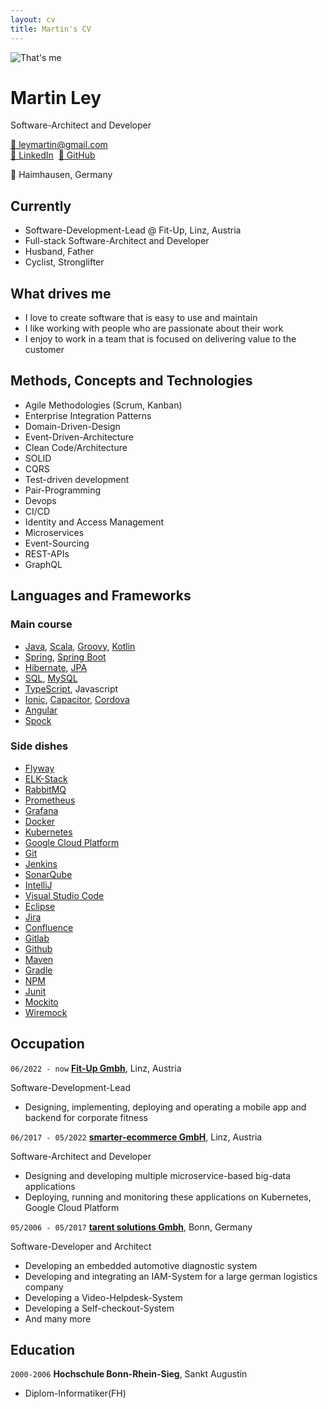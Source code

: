 ```yaml
---
layout: cv
title: Martin's CV
---
```

<img id="profile-image" alt="That's me" src="https://avatars.githubusercontent.com/u/7995757?v=4" >

# Martin Ley
Software-Architect and Developer

<div id="webaddress">
<a href="mailto:leymartin@gmail.com">📧 leymartin@gmail.com</a>
</div>
<div id="webaddress">
<a href="https://www.linkedin.com/in/martin-ley-7a4a80240/">🔗 LinkedIn</a>&nbsp;
<a href="https://github.com/mley">🔗 GitHub</a>
</div>


📍 Haimhausen, Germany

## Currently

- Software-Development-Lead @ Fit-Up, Linz, Austria
- Full-stack Software-Architect and Developer
- Husband, Father
- Cyclist, Stronglifter

## What drives me
- I love to create software that is easy to use and maintain
- I like working with people who are passionate about their work
- I enjoy to work in a team that is focused on delivering value to the customer

## Methods, Concepts and Technologies

- Agile Methodologies (Scrum, Kanban)
- Enterprise Integration Patterns
- Domain-Driven-Design
- Event-Driven-Architecture
- Clean Code/Architecture
- SOLID
- CQRS
- Test-driven development
- Pair-Programming
- Devops
- CI/CD
- Identity and Access Management
- Microservices
- Event-Sourcing
- REST-APIs
- GraphQL


## Languages and Frameworks

### Main course
- [Java](https://www.java.com), [Scala](https://www.scala-lang.org/), [Groovy](https://groovy-lang.org/), [Kotlin](https://kotlinlang.org/)
- [Spring](https://spring.io/projects/spring-framework), [Spring Boot](https://spring.io/projects/spring-boot)
- [Hibernate](https://hibernate.org), [JPA](https://en.wikipedia.org/wiki/Java_Persistence_API)
- [SQL](https://en.wikipedia.org/wiki/SQL), [MySQL](https://www.mysql.com)
- [TypeScript](https://www.typescriptlang.org/), Javascript
- [Ionic](https://ionicframework.com/), [Capacitor](https://capacitorjs.com/), [Cordova](https://cordova.apache.org/)
- [Angular](https://angular.io/)
- [Spock](https://spockframework.org/)


### Side dishes
- [Flyway](https://flywaydb.org/)
- [ELK-Stack](https://www.elastic.co/)
- [RabbitMQ](https://www.rabbitmq.com/)
- [Prometheus](https://prometheus.io/)
- [Grafana](https://grafana.com/)
- [Docker](https://www.docker.com/)
- [Kubernetes](https://kubernetes.io/)
- [Google Cloud Platform](https://cloud.google.com/)
- [Git](https://git-scm.com/)
- [Jenkins](https://www.jenkins.io/)
- [SonarQube](https://www.sonarqube.org/)
- [IntelliJ](https://www.jetbrains.com/idea/)
- [Visual Studio Code](https://code.visualstudio.com/)
- [Eclipse](https://www.eclipse.org/)
- [Jira](https://www.atlassian.com/software/jira)
- [Confluence](https://www.atlassian.com/software/confluence)
- [Gitlab](https://about.gitlab.com/)
- [Github](https://github.com)
- [Maven](https://maven.apache.org/)
- [Gradle](https://gradle.org/)
- [NPM](https://www.npmjs.com/)
- [Junit](https://junit.org/junit5/)
- [Mockito](https://site.mockito.org/)
- [Wiremock](http://wiremock.org/)

## Occupation

`06/2022 - now`
__[Fit-Up Gmbh](https://www.fit-up.com)__, Linz, Austria

Software-Development-Lead

- Designing, implementing, deploying and operating a mobile app and backend for corporate fitness

`06/2017 - 05/2022`
__[smarter-ecommerce GmbH](https://www.smarter-ecommerce.com)__, Linz, Austria

Software-Architect and Developer

- Designing and developing multiple microservice-based big-data applications
- Deploying, running and monitoring these applications on Kubernetes, Google Cloud Platform



`05/2006 - 05/2017`
__[tarent solutions Gmbh](https://www.qvest.com/de/digital-product-development)__, Bonn, Germany

Software-Developer and Architect

- Developing an embedded automotive diagnostic system
- Developing and integrating an IAM-System for a large german logistics company
- Developing a Video-Helpdesk-System
- Developing a Self-checkout-System
- And many more


## Education

`2000-2006`
__Hochschule Bonn-Rhein-Sieg__, Sankt Augustin

* Diplom-Informatiker(FH)



<!-- ### Footer

Last updated: February 2025 -->


